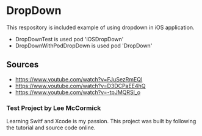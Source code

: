 # DropDown
This respository is included example of using dropdown in iOS application.
- DropDownTest is used pod 'iOSDropDown'
- DropDownWithPodDropDown is used pod 'DropDown'

## Sources
 - https://www.youtube.com/watch?v=FJuSezRmEQI
 - https://www.youtube.com/watch?v=D3DCPaEE4hQ
 - https://www.youtube.com/watch?v=-tpJMQRSl_o
 
### Test Project by Lee McCormick
Learning Switf and Xcode is my passion. This project was built by following the tutorial and source code online.
